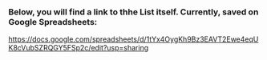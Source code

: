 ### Below, you will find a link to thhe List itself. Currently, saved on Google Spreadsheets:

https://docs.google.com/spreadsheets/d/1tYx4OygKh9Bz3EAVT2Ewe4eqUK8cVubSZRQGY5FSp2c/edit?usp=sharing

